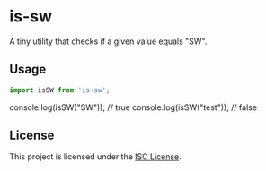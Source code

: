 # is-sw

A tiny utility that checks if a given value equals "SW".


## Usage
```js
import isSW from 'is-sw';
```
console.log(isSW("SW")); // true
console.log(isSW("test")); // false

## License

This project is licensed under the [ISC License](./LICENSE).
